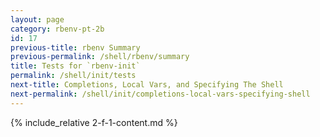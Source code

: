 ```yaml
---
layout: page
category: rbenv-pt-2b
id: 17
previous-title: rbenv Summary
previous-permalink: /shell/rbenv/summary
title: Tests for `rbenv-init`
permalink: /shell/init/tests
next-title: Completions, Local Vars, and Specifying The Shell
next-permalink: /shell/init/completions-local-vars-specifying-shell
---
```


{% include_relative 2-f-1-content.md %}

